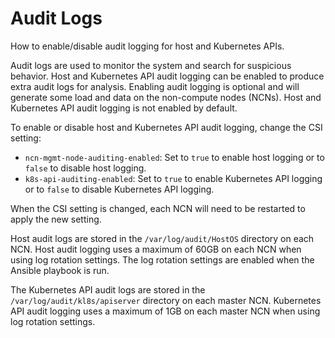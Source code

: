 
# Audit Logs

How to enable/disable audit logging for host and Kubernetes APIs.

Audit logs are used to monitor the system and search for suspicious behavior.
Host and Kubernetes API audit logging can be enabled to produce extra audit logs for analysis.
Enabling audit logging is optional and will generate some load and data on the non-compute nodes \(NCNs\).
Host and Kubernetes API audit logging is not enabled by default.

To enable or disable host and Kubernetes API audit logging, change the CSI setting:

* `ncn-mgmt-node-auditing-enabled`: Set to `true` to enable host logging or to `false` to disable host logging.
* `k8s-api-auditing-enabled`: Set to `true` to enable Kubernetes API logging or to `false` to disable Kubernetes API logging.

When the CSI setting is changed, each NCN will need to be restarted to apply the new setting.

Host audit logs are stored in the `/var/log/audit/HostOS` directory on each NCN. Host audit logging uses a maximum of 60GB on each NCN when using log rotation settings. The log rotation settings are enabled when the Ansible playbook is run.

The Kubernetes API audit logs are stored in the `/var/log/audit/kl8s/apiserver` directory on each master NCN. Kubernetes API audit logging uses a maximum of 1GB on each master NCN when using log rotation settings.
